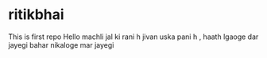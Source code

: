 # ritikbhai
This is first repo
Hello machli jal ki rani h jivan uska  pani h , haath lgaoge dar jayegi bahar nikaloge mar jayegi
